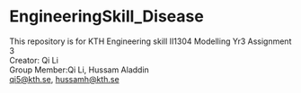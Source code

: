 # EngineeringSkill_Disease
This repository is for KTH Engineering skill II1304 Modelling Yr3 Assignment 3<br>
Creator: Qi Li<br>
Group Member:Qi Li, Hussam Aladdin<br>
qi5@kth.se, hussamh@kth.se



